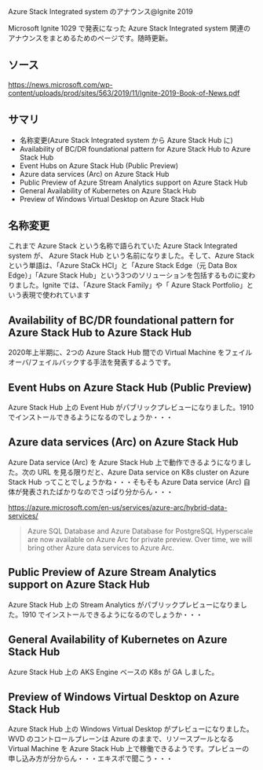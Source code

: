 Azure Stack Integrated system のアナウンス@Ignite 2019

Microsoft Ignite 1029 で発表になった Azure Stack Integrated system 関連のアナウンスをまとめるためのページです。随時更新。

## ソース
https://news.microsoft.com/wp-content/uploads/prod/sites/563/2019/11/Ignite-2019-Book-of-News.pdf

## サマリ

- 名称変更(Azure Stack Integrated system から Azure Stack Hub に)
- Availability of BC/DR foundational pattern for Azure Stack Hub to Azure Stack Hub
- Event Hubs on Azure Stack Hub (Public Preview)
- Azure data services (Arc) on Azure Stack Hub 
- Public Preview of Azure Stream Analytics support on Azure Stack Hub
- General Availability of Kubernetes on Azure Stack Hub
- Preview of Windows Virtual Desktop on Azure Stack Hub 

## 名称変更

これまで Azure Stack という名称で語られていた Azure Stack Integrated system が、 Azure Stack Hub という名前になりました。そして、Azure Stack という単語は、「Azure StaCk HCI」と「Azure Stack Edge（元 Data Box Edge）」「Azure Stack Hub」という3つのソリューションを包括するものに変わりました。Ignite では、「Azure Stack Family」や「 Azure Stack Portfolio」という表現で使われています

## Availability of BC/DR foundational pattern for Azure Stack Hub to Azure Stack Hub

2020年上半期に、2つの Azure Stack Hub 間での Virtual Machine をフェイルオーバ/フェイルバックする手法を発表するようです。

## Event Hubs on Azure Stack Hub (Public Preview)

Azure Stack Hub 上の Event Hub がパブリックプレビューになりました。1910 でインストールできるようになるのでしょうか・・・

## Azure data services (Arc) on Azure Stack Hub 

Azure Data service (Arc) を Azure Stack Hub 上で動作できるようになりました。次の URL を見る限りだと、Azure Data service on K8s cluster on Azure Stack Hub ってことでしょうかね・・・そもそも Azure Data service (Arc) 自体が発表されたばかりなのでさっぱり分からん・・・

https://azure.microsoft.com/en-us/services/azure-arc/hybrid-data-services/

> Azure SQL Database and Azure Database for PostgreSQL Hyperscale are now available on Azure Arc for private preview. Over time, we will bring other Azure data services to Azure Arc.

## Public Preview of Azure Stream Analytics support on Azure Stack Hub

Azure Stack Hub 上の Stream Analytics がパブリックプレビューになりました。1910 でインストールできるようになるのでしょうか・・・

## General Availability of Kubernetes on Azure Stack Hub

Azure Stack Hub 上の AKS Engine ベースの K8s が GA しました。

## Preview of Windows Virtual Desktop on Azure Stack Hub 

Azure Stack Hub 上の Windows Virtual Desktop がプレビューになりました。WVD のコントロールプレーンは Azure のままで、リソースプールとなる Virtual Machine を Azure Stack Hub 上で稼働できるようです。プレビューの申し込み方が分からん・・・エキスポで聞こう・・・
